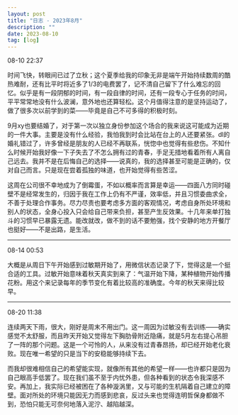 ```yaml
---
layout: post
title: "日志 - 2023年8月"
description: ""
date: 2023-08-10
tag: [log]
---
```

08-10 22:37

时间飞快，转眼间已过了立秋；这个夏季给我的印象无非是端午开始持续数周的酷热难耐，还有比平时将近多了1/3的电费罢了，记不清自己留下了什么难忘的回忆。似乎是有一段阴郁的时间，有一段自律的时间，还有一段专心于任务的时间，平平常常地没有什么波澜，意外地也还算轻松。这个月值得注意的是坚持运动了，做了很多次以前学到的菜——毕竟是自己不可多得的积极时刻。

9月xy也要结婚了，对于第一次以独立身份参加这个场合的我来说这可能成为近期的一件大事。主要是没有什么经验，我怕我到时会比站在台上的人还要紧张。dl的婚礼错过了，许多曾经是朋友的人已经不再联系，恍惚中也觉得有些悲伤。不知什么时候开始我好像一下子失去了不怎么拥有过的青春，手足无措地看着所有人离自己远去。我并不是在后悔自己的选择——说真的，我的选择甚至可能是正确的，仅对自己而言。只是现在尝着孤独的味道，也开始觉得有些苦涩。

这周在公司很不幸地成为了倒霉蛋，不如以概率而言算是幸运——四面八方同时碰壁不是经常发生的，归因于我在工作上仍有不严谨，效率低，并且习惯委曲求全，不善于处理合作事务。尽力尽责也要考虑多方面的客观情况，考虑自身所处环境和别人的状态，全身心投入只会给自己带来负担，甚至产生反效果。十几年来单打独斗的习惯早已暴露无遗。能改就改，做不到的话不要勉强，找个安静的地方开餐厅也挺好——不是出路，是生活。

---
08-14 00:53

大概是从周日下午开始感到过敏期开始了，用微信状态记录了下，觉得这是一个挺合适的工具。过敏开始意味着秋天真实到来了：气温开始下降，某种植物开始传播花粉。用这个来记录每年的季节变化有着比较高的准确度。今年的秋天来得比较早。

---
08-20 11:38

连续两天下雨，很大，刚好是周末不用出门。这一周因为过敏没有去训练——确实感觉不太舒服，而且昨天开始又觉得左下胸肋骨附近隐痛，就是5月左右提心吊胆了一阵的那个问题。这是一个可怜的人，从来没有过青春昂扬，却已经开始老化衰败。现在唯一希望的只是当下的安稳能够持续下去。

而我却很难相信自己的希望能实现，就像所有其他的希望一样——也许都只是因为自己眼高手低罢了。现在我们虽不至于内忧外患，但各种看到的状态令我深感不安。再加上，我实际已经被困在了各种漩涡里，又与可能的生机隔着自己建立的障壁。面对所处的环境只能因无力而感到悲哀，反过头来也觉得连明哲保身都做不到，恐怕只能无可奈何地落入泥泞、越陷越深。